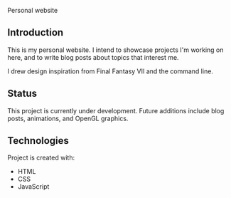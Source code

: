 Personal website

## Introduction

This is my personal website. I intend to showcase projects I'm working on here, and to write blog posts about topics that interest me.

I drew design inspiration from Final Fantasy VII and the command line.

## Status

This project is currently under development. Future additions include blog posts, animations, and OpenGL graphics.


## Technologies

Project is created with:

- HTML
- CSS
- JavaScript
